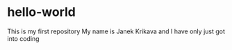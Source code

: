 # hello-world
This is my first repository
My name is Janek Krikava and I have only just got into coding
